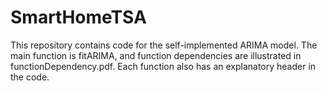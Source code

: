 # SmartHomeTSA
This repository contains code for the self-implemented ARIMA model. The main function is fitARIMA, and function dependencies are illustrated in functionDependency.pdf. Each function also has an explanatory header in the code. 
